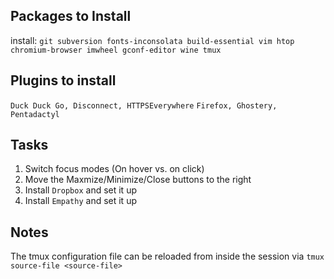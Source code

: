 Packages to Install
-------------------
install: `git subversion fonts-inconsolata build-essential vim htop chromium-browser imwheel gconf-editor wine tmux`

Plugins to install
------------------
`Duck Duck Go, Disconnect, HTTPSEverywhere`
`Firefox, Ghostery, Pentadactyl`

Tasks
-----
1. Switch focus modes (On hover vs. on click)
2. Move the Maxmize/Minimize/Close buttons to the right
3. Install `Dropbox` and set it up
4. Install `Empathy` and set it up

Notes
-----
The tmux configuration file can be reloaded from inside the session via `tmux source-file <source-file>`
